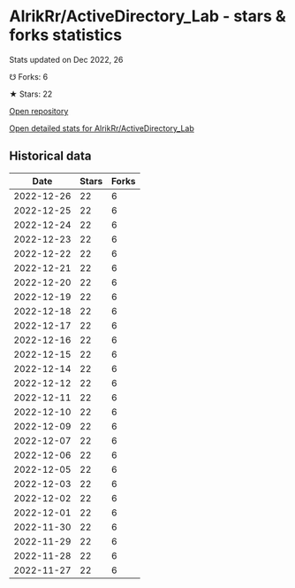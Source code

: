 # AlrikRr/ActiveDirectory_Lab - stars & forks statistics

Stats updated on Dec 2022, 26

☋ Forks: 6

★ Stars: 22

[Open repository](https://github.com/AlrikRr/ActiveDirectory_Lab)

[Open detailed stats for AlrikRr/ActiveDirectory_Lab](https://reviewgithub.com/rep/AlrikRr/ActiveDirectory_Lab)

## Historical data
| Date | Stars | Forks |
|------|-------|-------|
| 2022-12-26 | 22 | 6 | 
| 2022-12-25 | 22 | 6 | 
| 2022-12-24 | 22 | 6 | 
| 2022-12-23 | 22 | 6 | 
| 2022-12-22 | 22 | 6 | 
| 2022-12-21 | 22 | 6 | 
| 2022-12-20 | 22 | 6 | 
| 2022-12-19 | 22 | 6 | 
| 2022-12-18 | 22 | 6 | 
| 2022-12-17 | 22 | 6 | 
| 2022-12-16 | 22 | 6 | 
| 2022-12-15 | 22 | 6 | 
| 2022-12-14 | 22 | 6 | 
| 2022-12-12 | 22 | 6 | 
| 2022-12-11 | 22 | 6 | 
| 2022-12-10 | 22 | 6 | 
| 2022-12-09 | 22 | 6 | 
| 2022-12-07 | 22 | 6 | 
| 2022-12-06 | 22 | 6 | 
| 2022-12-05 | 22 | 6 | 
| 2022-12-03 | 22 | 6 | 
| 2022-12-02 | 22 | 6 | 
| 2022-12-01 | 22 | 6 | 
| 2022-11-30 | 22 | 6 | 
| 2022-11-29 | 22 | 6 | 
| 2022-11-28 | 22 | 6 | 
| 2022-11-27 | 22 | 6 | 

